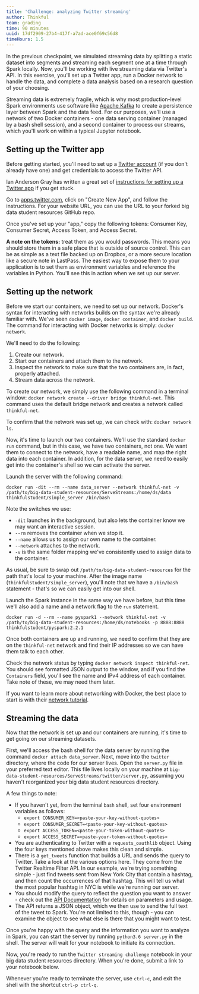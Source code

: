 ```yaml
---
title: 'Challenge: analyzing Twitter streaming'
author: Thinkful
team: grading
time: 90 minutes
uuid: 17df2909-27b4-417f-a7ad-ace0f69c56d8
timeHours: 1.5
---
```


In the previous checkpoint, we simulated streaming data by splitting a static dataset into segments and streaming each segment one at a time through Spark locally. Now, you'll be working with live streaming data via Twitter's API. In this exercise, you'll set up a Twitter app, run a Docker network to handle the data, and complete a data analysis based on a research question of your choosing.

Streaming data is extremely fragile, which is why most production-level Spark environments use software like [Apache Kafka](https://kafka.apache.org/intro) to create a persistence layer between Spark and the data feed. For our purposes, we'll use a network of two Docker containers - one data serving container (managed by a bash shell session), and a second container to process our streams, which you'll work on within a typical Jupyter notebook.

## Setting up the Twitter app

Before getting started, you'll need to set up a [Twitter account](https://twitter.com/) (if you don't already have one) and get credentials to access the Twitter API.

Ian Anderson Gray has written a great set of [instructions for setting up a Twitter app](https://iag.me/socialmedia/how-to-create-a-twitter-app-in-8-easy-steps/) if you get stuck.

Go to [apps.twitter.com](https://apps.twitter.com/), click on "Create New App", and follow the instructions. For your website URL, you can use the URL to your forked big data student resources GitHub repo.

Once you've set up your "app," copy the following tokens: Consumer Key, Consumer Secret, Access Token, and Access Secret.

**A note on the tokens:** treat them as you would passwords. This means you should store them in a safe place that is outside of source control. This can be as simple as a text file backed up on Dropbox, or a more secure location like a secure note in LastPass. The easiest way to expose them to your application is to set them as environment variables and reference the variables in Python. You'll see this in action when we set up our server.

## Setting up the network

Before we start our containers, we need to set up our network. Docker's syntax for interacting with networks builds on the syntax we're already familiar with. We've seen `docker image`, `docker container`, and `docker build`. The command for interacting with Docker networks is simply: `docker network`.

We'll need to do the following:

1. Create our network.
2. Start our containers and attach them to the network.
3. Inspect the network to make sure that the two containers are, in fact, properly attached.
4. Stream data across the network.

To create our network, we simply use the following command in a terminal window: `docker network create --driver bridge thinkful-net`. This command uses the default bridge network and creates a network called `thinkful-net`.

To confirm that the network was set up, we can check with: `docker network ls`.

Now, it's time to launch our two containers. We'll use the standard `docker run` command, but in this case, we have two containers, not one. We want them to connect to the network, have a readable name, and map the right data into each container. In addition, for the data server, we need to easily get into the container's shell so we can activate the server.

Launch the server with the following command: 

```
docker run -dit --rm --name data_server --network thinkful-net -v /path/to/big-data-student-resources/ServeStreams:/home/ds/data thinkfulstudent/simple_server /bin/bash
```

Note the switches we use:

* `-dit` launches in the background, but also lets the container know we may want an interactive session.
* `--rm` removes the container when we stop it.
* `--name` allows us to assign our own name to the container.
* `--network` attaches to the network.
* `-v` is the same folder mapping we've consistently used to assign data to the container.

As usual, be sure to swap out `/path/to/big-data-student-resources` for the path that's local to your machine. After the image name (`thinkfulstudent/simple_server`), you'll note that we have a `/bin/bash` statement - that's so we can easily get into our shell.

Launch the Spark instance in the same way we have before, but this time we'll also add a name and a network flag to the `run` statement.

```
docker run -d --rm --name pyspark1 --network thinkful-net -v /path/to/big-data-student-resources:/home/ds/notebooks -p 8888:8888 thinkfulstudent/pyspark:2.2.1
```

Once both containers are up and running, we need to confirm that they are on the `thinkful-net` network and find their IP addresses so we can have them talk to each other.

Check the network status by typing `docker network inspect thinkful-net`. You should see formatted JSON output to the window, and if you find the `Containers` field, you'll see the name and IPv4 address of each container. Take note of these, we may need them later.

If you want to learn more about networking with Docker, the best place to start is with their [network tutorial](https://docs.docker.com/network/network-tutorial-standalone/).

## Streaming the data

Now that the network is set up and our containers are running, it's time to get going on our streaming datasets. 

First, we'll access the bash shell for the data server by running the command `docker attach data_server`. Next, move into the `twitter` directory, where the code for our server lives. Open the `server.py` file in your preferred text editor. This file lives locally on your machine at `big-data-student-resources/ServeStreams/twitter/server.py`, assuming you haven't reorganized your big data student resources directory.

A few things to note:

* If you haven't yet, from the terminal `bash` shell, set four environment variables as follows: 
	* `export CONSUMER_KEY=<paste-your-key-without-quotes>`
	* `export CONSUMER_SECRET=<paste-your-key-without-quotes>`
	* `export ACCESS_TOKEN=<paste-your-token-without-quotes>`
	* `export ACCESS_SECRET=<paste-your-token-without-quotes>`
* You are authenticating to Twitter with a `requests_oauthlib` object. Using the four keys mentioned above makes this clean and simple.
* There is a `get_tweets` function that builds a URL and sends the query to Twitter. Take a look at the various options here. They come from the Twitter Realtime Filter API. In our example, we're trying something simple - just find tweets sent from New York City that contain a hashtag, and then count the occurrences of that hashtag. This will tell us what the most popular hashtag in NYC is while we're running our server.
* You should modify the query to reflect the question you want to answer - check out the [API Documentation](https://developer.twitter.com/en/docs/tweets/filter-realtime/overview) for details on parameters and usage.
* The API returns a JSON object, which we then use to send the full text of the tweet to Spark. You're not limited to this, though - you can examine the object to see what else is there that you might want to test.

Once you're happy with the query and the information you want to analyze in Spark, you can start the server by running `python3.6 server.py` in the shell. The server will wait for your notebook to initiate its connection.

Now, you're ready to run the `Twitter streaming challenge` notebook in your big data student resources directory. When you're done, submit a link to your notebook below.

Whenever you're ready to terminate the server, use `ctrl-c`, and exit the shell with the shortcut `ctrl-p ctrl-q`.

